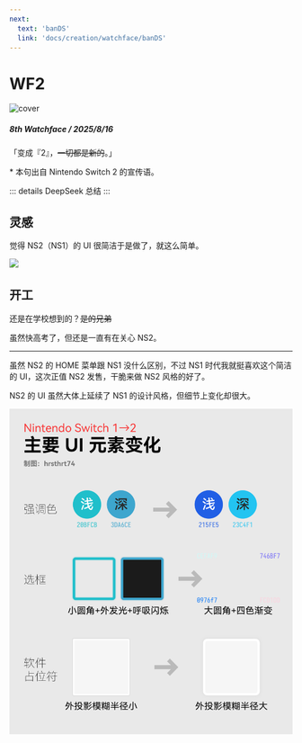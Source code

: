 ```yaml
---
next:
  text: 'banDS'
  link: 'docs/creation/watchface/banDS'
---
```





# WF2
![cover](https://raw.githubusercontent.com/hrsthrt74/WF2-for-astrobox/refs/heads/main/preview0.png)




##### 8th Watchface / 2025/8/16
「变成『2』，~~一切都是新的~~。」

\* 本句出自 Nintendo Switch 2 的宣传语。



::: details DeepSeek 总结
:::



## 灵感
觉得 NS2（NS1）的 UI 很简洁于是做了，就这么简单。

![](https://preview.redd.it/another-look-at-the-switch-2-home-menu-v0-9uap0ckwcoue1.jpeg?auto=webp&s=db08ce7b745ae71b12e3e811c83c7ba60bd2992f)




## 开工
还是在学校想到的？~~是的兄弟~~

虽然快高考了，但还是一直有在关心 NS2。

---

虽然 NS2 的 HOME 菜单跟 NS1 没什么区别，不过 NS1 时代我就挺喜欢这个简洁的 UI，这次正值 NS2 发售，干脆来做 NS2 风格的好了。

NS2 的 UI 虽然大体上延续了 NS1 的设计风格，但细节上变化却很大。

![alt text](<../../../public/doc/creation/watchface/WF2/NS1to2 主要 UI 元素变化.svg>)